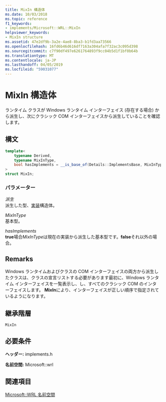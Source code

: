 ```yaml
---
title: MixIn 構造体
ms.date: 10/03/2018
ms.topic: reference
f1_keywords:
- implements/Microsoft::WRL::MixIn
helpviewer_keywords:
- MixIn structure
ms.assetid: 47e2df9b-3a2e-4ae8-8ba3-b1fd3aa73566
ms.openlocfilehash: 16fd6b46d616df7163a304afa7f32ac3c095d398
ms.sourcegitcommit: c7f90df497e6261764893f9cc04b5d1f1bf0b64b
ms.translationtype: MT
ms.contentlocale: ja-JP
ms.lasthandoff: 04/05/2019
ms.locfileid: "59031077"
---
```

# <a name="mixin-structure"></a>MixIn 構造体

ランタイム クラスが Windows ランタイム インターフェイス (存在する場合) から派生し、次にクラシック COM インターフェイスから派生していることを確認します。

## <a name="syntax"></a>構文

```cpp
template<
    typename Derived,
    typename MixInType,
    bool hasImplements = __is_base_of(Details::ImplementsBase, MixInType)
>
struct MixIn;
```

### <a name="parameters"></a>パラメーター

*派生*<br/>
派生した型、[実装](implements-structure.md)構造体。

*MixInType*<br/>
基本型。

*hasImplements*<br/>
**true**場合*MixInType*は現在の実装から派生した基本型です。**false**それ以外の場合。

## <a name="remarks"></a>Remarks

Windows ランタイムおよびクラスの COM インターフェイスの両方から派生したクラスは、クラスの宣言リストする必要があります最初に、Windows ランタイム インターフェイスを一覧表示し、し、すべてのクラシック COM のインターフェイスします。 **MixIn**により、インターフェイスが正しい順序で指定されているようになります。

## <a name="inheritance-hierarchy"></a>継承階層

`MixIn`

## <a name="requirements"></a>必要条件

**ヘッダー:** implements.h

**名前空間:** Microsoft::wrl

## <a name="see-also"></a>関連項目

[Microsoft::WRL 名前空間](microsoft-wrl-namespace.md)